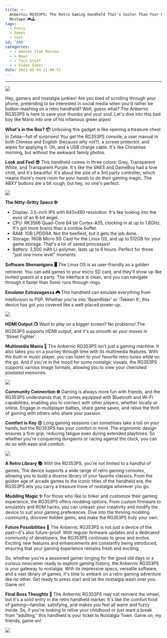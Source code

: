 ```yaml
---
title: >-
  Anbernic RG353PS: The Retro Gaming Handheld That's Cooler Than Your Uncle's
  Mixtape 🎮🕹️
tags:
  - Fancy
  - Games
  - tech
id: '660'
categories:
  - - Amazon Item Review
  - - News
  - - Tech Stuff
  - - Video Games
date: 2023-09-04 11:06:52
---
```


* * *

![](http://techdonecheap.com/blog/wp-content/uploads/2023/10/image-10-2-23-at-5.06-am-1-300x166.jpg)

Hey, gamers and nostalgia junkies! Are you tired of scrolling through your phone, pretending to be interested in social media when you'd rather be button-mashing on a retro handheld? Well, guess what? The Anbernic RG353PS is here to save your thumbs and your soul. Let's dive into this bad boy like Mario into one of his infamous green pipes!

**What's in the Box? 📦** Unboxing this gadget is like opening a treasure chest in Zelda—full of surprises! You get the RG353PS console, a user manual in both Chinese and English (because why not?), a screen protector, and wipes for applying it. Oh, and a USB charge cable. It's like Christmas morning, but without the awkward family photos.

**Look and Feel 😎** This handheld comes in three colors: Grey, Transparent White, and Transparent Purple. It's like the SNES and GameBoy had a love child, and it's beautiful. It's about the size of a 3rd party controller, which means there's more room for your hands to do their gaming magic. The ABXY buttons are a bit rough, but hey, no one's perfect.

![](http://techdonecheap.com/blog/wp-content/uploads/2023/09/anbernic-rg353ps-review-unboxed-768x432-1.jpg?w=768)

**The Nitty-Gritty Specs 🤓**

*   Display: 3.5-inch IPS with 640x480 resolution. It's like looking into the eyes of an 8-bit angel.
*   CPU: RK3566 Quad-Core 64 bit Cortex-A55, clocking in at up to 1.8GHz. It's got more brains than a zombie buffet.
*   RAM: 1GB LPDDR4. Not the beefiest, but it gets the job done.
*   Storage: 16GB Micro SD Card for the Linux OS, and up to 512GB for your game storage. That's a lot of saved princesses!
*   Battery: 3,500 mAh Li-polymer, lasts up to 6 hours. Perfect for those "just one more level" moments.

**Software Shenanigans 🖥️** The Linux OS is as user-friendly as a golden retriever. You can add games to your micro SD card, and they'll show up like invited guests at a party. The interface is clean, and you can navigate through it faster than Sonic runs through rings.

**Emulator Extravaganza 🎮** This handheld can emulate everything from Intellivision to PSP. Whether you're into 'BeamRider' or 'Tekken 6', this device has got you covered like a well-placed power-up.

![](http://techdonecheap.com/blog/wp-content/uploads/2023/09/anbernic-rg353ps-review-colours-768x432-1.jpg?w=768)

**HDMI Output 📺** Want to play on a bigger screen? No problemo! The RG353PS supports HDMI output, and it's as smooth as your moves in 'Street Fighter'.

**Multimedia Mania 📸** The Anbernic RG353PS isn't just a gaming machine. It also takes you on a journey through time with its multimedia features. With the built-in music player, you can listen to your favorite retro tunes while on the go. And if you're in the mood for some nostalgic visuals, the RG353PS supports various image formats, allowing you to view your cherished pixelated memories.

![](http://techdonecheap.com/blog/wp-content/uploads/2023/09/anbernic-rg353ps-review-bottom-768x432-1.jpg?w=768)

**Community Connection 🌐** Gaming is always more fun with friends, and the RG353PS understands that. It comes equipped with Bluetooth and Wi-Fi capabilities, enabling you to connect with other players, whether locally or online. Engage in multiplayer battles, share game saves, and relive the thrill of gaming with others who share your passion.

**Comfort is Key 😌** Long gaming sessions can sometimes take a toll on your hands, but the RG353PS has your comfort in mind. The ergonomic design ensures a firm grip, reducing fatigue even during extended playtimes. So whether you're conquering dungeons or racing against the clock, you can do so with ease and comfort.

![](http://techdonecheap.com/blog/wp-content/uploads/2023/09/anbernic-rg353ps-review-beamrider-768x432-1.jpg?w=768)

**A Retro Library 📚** With the RG353PS, you're not limited to a handful of games. The device supports a wide range of retro gaming consoles, allowing you to build a diverse library of your favorite classics. From the golden age of arcade games to the iconic titles of the handheld era, the RG353PS lets you carry a treasure trove of nostalgia wherever you go.

**Modding Magic ✨** For those who like to tinker and customize their gaming experience, the RG353PS offers modding options. From custom firmware to emulators and ROM hacks, you can unleash your creativity and modify the device to suit your gaming preferences. Dive into the thriving modding community, discover hidden gems, and make the RG353PS truly your own.

**Future Possibilities 🚀** The Anbernic RG353PS is not just a device of the past—it's also future-proof. With regular firmware updates and a dedicated community of developers, the RG353PS continues to grow and evolve. Exciting new features and enhancements are constantly being introduced, ensuring that your gaming experience remains fresh and exciting.

So, whether you're a seasoned gamer longing for the good old days or a curious newcomer ready to explore gaming history, the Anbernic RG353PS is your gateway to nostalgia. With its impressive specs, versatile software, and a vast library of games, it's time to embark on a retro gaming adventure like no other. Get ready to press start and let the nostalgia wash over you. Game on!

**Final Boss Thoughts 🤔** The Anbernic RG353PS may not reinvent the wheel, but it's a solid entry in the retro handheld market. It's like the comfort food of gaming—familiar, satisfying, and makes you feel all warm and fuzzy inside. So, if you're looking to relive your childhood or just want a break from "adulting," this handheld is your ticket to Nostalgia Town. Game on, my friends, game on!

![](http://techdonecheap.com/blog/wp-content/uploads/2023/09/screen-shot-2023-09-03-at-9.21.46-pm.png?w=571)